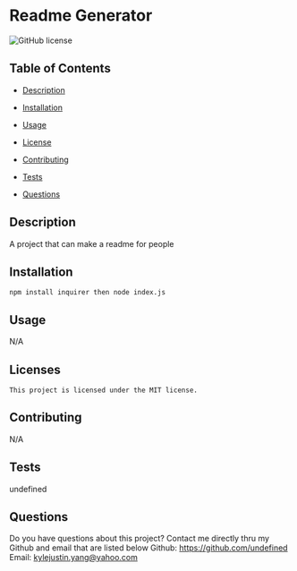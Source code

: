 # Readme Generator
    
![GitHub license](https://img.shields.io/badge/license-MIT-blue.svg)

## Table of Contents

* [Description](#description)
* [Installation](#installation)
* [Usage](#usage)

* [License](#license)

* [Contributing](#contributing)
* [Tests](#tests)
* [Questions](#questions)
    
## Description
    
A project that can make a readme for people

## Installation
```   
npm install inquirer then node index.js
```
## Usage
    
N/A
    
## Licenses 
    This project is licensed under the MIT license.
    
## Contributing
    
N/A

## Tests

undefined

## Questions
Do you have questions about this project? Contact me directly thru my Github and email that are listed below
Github: https://github.com/undefined
Email: kylejustin.yang@yahoo.com
